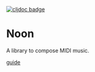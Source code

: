 [![cljdoc badge](https://cljdoc.org/badge/org.clojars.pbaille/noon)](https://cljdoc.org/d/org.clojars.pbaille/noon)

# Noon


A library to compose MIDI music.

[guide](https://github.com/pbaille/noon/blob/main/src/noon/doc/guide.org)
